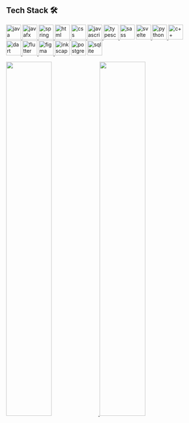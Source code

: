 ## Tech Stack 🛠

<a margin="10" href="https://www.java.com/en/" target="_blank">
  <img margin="10px" height="40" src="https://upload.wikimedia.org/wikipedia/en/thumb/3/30/Java_programming_language_logo.svg/800px-Java_programming_language_logo.svg.png" alt="java">
</a>

<a margin="10" href="https://openjfx.io/" target="_blank">
  <img margin="20px" height="40" src="https://upload.wikimedia.org/wikipedia/en/c/cc/JavaFX_Logo.png" alt="javafx">
</a>

<a margin="10" href="https://spring.io/projects/spring-boot" target="_blank">
  <img margin="10px" height="40" src="https://cdn.worldvectorlogo.com/logos/spring-3.svg" alt="spring boot">
</a>

<a margin="10" href="https://developer.mozilla.org/en-US/docs/Web/HTML" target="_blank">
  <img margin="10px" height="40" src="https://seeklogo.com/images/H/html5-with-wordmark-black-white-logo-A6222B77EC-seeklogo.com.png" alt="html">
</a>

<a margin="10" href="https://developer.mozilla.org/en-US/docs/Web/CSS" target="_blank">
  <img margin="10px" height="40" src="https://upload.wikimedia.org/wikipedia/commons/thumb/d/d5/CSS3_logo_and_wordmark.svg/1452px-CSS3_logo_and_wordmark.svg.png" alt="css">
</a>

<a margin="10" href="https://developer.mozilla.org/en-US/docs/Web/JavaScript" target="_blank">
  <img margin="10px" height="40" src="https://upload.wikimedia.org/wikipedia/commons/6/6a/JavaScript-logo.png" alt="javascript">
</a>

<a margin="10" href="https://www.typescriptlang.org/" target="_blank">
  <img margin="10px" height="40" src="https://upload.wikimedia.org/wikipedia/commons/thumb/4/4c/Typescript_logo_2020.svg/2048px-Typescript_logo_2020.svg.png" alt="typescript">
</a>

<a margin="10" href="https://sass-lang.com" target="_blank">
  <img margin="10px" height="40" src="https://upload.wikimedia.org/wikipedia/commons/thumb/9/96/Sass_Logo_Color.svg/1280px-Sass_Logo_Color.svg.png" alt="sass"></a>
  
<a margin="10" href="https://svelte.dev" target="_blank">
  <img margin="10px" height="40" src="https://upload.wikimedia.org/wikipedia/commons/thumb/1/1b/Svelte_Logo.svg/1200px-Svelte_Logo.svg.png" alt="svelte">
</a>

<a margin="10" href="https://www.python.org/" target="_blank">
  <img margin="10px" height="40" src="https://upload.wikimedia.org/wikipedia/commons/thumb/c/c3/Python-logo-notext.svg/1869px-Python-logo-notext.svg.png" alt="python">
</a>

<a margin="10" href="https://cplusplus.com/" target="_blank">
  <img margin="10px" height="40" src="https://upload.wikimedia.org/wikipedia/commons/thumb/1/18/ISO_C%2B%2B_Logo.svg/1822px-ISO_C%2B%2B_Logo.svg.png" alt="c++"></a>
  
<a margin="10" href="https://dart.dev/" target="_blank">
  <img margin="10px" height="40" src="https://upload.wikimedia.org/wikipedia/commons/thumb/9/91/Dart-logo-icon.svg/2048px-Dart-logo-icon.svg.png" alt="dart">
</a>

<a margin="10" href="https://flutter.dev/" target="_blank">
  <img margin="10px" height="40" src="https://seeklogo.com/images/F/flutter-logo-5086DD11C5-seeklogo.com.png" alt="flutter">
</a>

<a margin="10" href="https://figma.com" target="_blank">
  <img margin="10px" height="40" src="https://upload.wikimedia.org/wikipedia/commons/thumb/3/33/Figma-logo.svg/1667px-Figma-logo.svg.png" alt="figma">
</a>

<a margin="10" href="https://inkscape.org/" target="_blank">
  <img margin="10px" height="40" src="https://upload.wikimedia.org/wikipedia/commons/thumb/0/0d/Inkscape_Logo.svg/2048px-Inkscape_Logo.svg.png" alt="inkscape"></a>
  
<a margin="10" href="https://www.postgresql.org/" target="_blank">
  <img margin="10px" height="40" src="https://upload.wikimedia.org/wikipedia/commons/thumb/2/29/Postgresql_elephant.svg/993px-Postgresql_elephant.svg.png" alt="postgressql"></a>
  
<a margin="10" href="https://www.sqlite.org/index.html" target="_blank">
  <img margin="10px" height="40" src="https://upload.wikimedia.org/wikipedia/commons/thumb/9/97/Sqlite-square-icon.svg/2048px-Sqlite-square-icon.svg.png" alt="sqlite"></a>

<br/>
<p align="left">
  <a href="https://janitaroyseth.com/">
  <img width="49.5%" src="https://github-readme-stats.vercel.app/api?username=janitaroyseth&show_icons=true&theme=dracula&hide_border=true" />
    <img width="49.5%" src="https://github-readme-streak-stats.herokuapp.com/?user=janitaroyseth&theme=dracula&hide_border=true" />
  </a>
</p>
<br>
